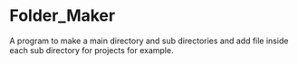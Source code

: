 # Folder_Maker
A program to make a main directory and sub directories and add file inside each sub directory for projects for example.
